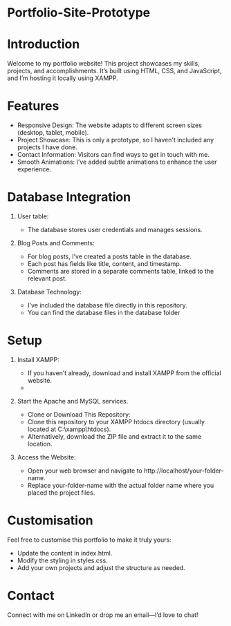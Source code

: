 # Portfolio-Site-Prototype

# Introduction
Welcome to my portfolio website! This project showcases my skills, projects, and accomplishments. It’s built using HTML, CSS, and JavaScript, and I’m hosting it locally using XAMPP.

# Features
- Responsive Design: The website adapts to different screen sizes (desktop, tablet, mobile).
- Project Showcase: This is only a prototype, so I haven't included any projects I have done.
- Contact Information: Visitors can find ways to get in touch with me.
- Smooth Animations: I’ve added subtle animations to enhance the user experience.

# Database Integration
1. User table:
    - The database stores user credentials and manages sessions.
      
2. Blog Posts and Comments:
    - For blog posts, I’ve created a posts table in the database.
    - Each post has fields like title, content, and timestamp.
    - Comments are stored in a separate comments table, linked to the relevant post.

3. Database Technology:
    - I’ve included the database file directly in this repository.
    - You can find the database files in the database folder

# Setup
1. Install XAMPP:
    - If you haven’t already, download and install XAMPP from the official website.
    - 
2. Start the Apache and MySQL services.
    - Clone or Download This Repository:
    - Clone this repository to your XAMPP htdocs directory (usually located at C:\xampp\htdocs).
    - Alternatively, download the ZIP file and extract it to the same location.
      
3. Access the Website:
    - Open your web browser and navigate to http://localhost/your-folder-name.
    - Replace your-folder-name with the actual folder name where you placed the project files.

# Customisation
Feel free to customise this portfolio to make it truly yours:

- Update the content in index.html.
- Modify the styling in styles.css.
- Add your own projects and adjust the structure as needed.

# Contact
Connect with me on LinkedIn or drop me an email—I’d love to chat!


